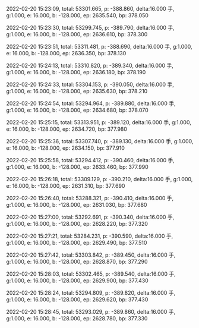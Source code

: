 2022-02-20 15:23:09, total: 53301.665, p: -388.860, delta:16.000 手, g:1.000, e: 16.000, b: -128.000, ep: 2635.540, bp: 378.050

2022-02-20 15:23:30, total: 53299.745, p: -389.790, delta:16.000 手, g:1.000, e: 16.000, b: -128.000, ep: 2636.610, bp: 378.300

2022-02-20 15:23:51, total: 53311.481, p: -388.690, delta:16.000 手, g:1.000, e: 16.000, b: -128.000, ep: 2636.350, bp: 378.130

2022-02-20 15:24:13, total: 53310.820, p: -389.340, delta:16.000 手, g:1.000, e: 16.000, b: -128.000, ep: 2636.180, bp: 378.190

2022-02-20 15:24:33, total: 53304.153, p: -390.050, delta:16.000 手, g:1.000, e: 16.000, b: -128.000, ep: 2635.630, bp: 378.210

2022-02-20 15:24:54, total: 53294.964, p: -389.880, delta:16.000 手, g:1.000, e: 16.000, b: -128.000, ep: 2634.680, bp: 378.070

2022-02-20 15:25:15, total: 53313.951, p: -389.120, delta:16.000 手, g:1.000, e: 16.000, b: -128.000, ep: 2634.720, bp: 377.980

2022-02-20 15:25:36, total: 53307.740, p: -389.130, delta:16.000 手, g:1.000, e: 16.000, b: -128.000, ep: 2634.150, bp: 377.910

2022-02-20 15:25:58, total: 53294.412, p: -390.460, delta:16.000 手, g:1.000, e: 16.000, b: -128.000, ep: 2633.460, bp: 377.990

2022-02-20 15:26:18, total: 53309.129, p: -390.210, delta:16.000 手, g:1.000, e: 16.000, b: -128.000, ep: 2631.310, bp: 377.690

2022-02-20 15:26:40, total: 53288.321, p: -390.410, delta:16.000 手, g:1.000, e: 16.000, b: -128.000, ep: 2631.030, bp: 377.680

2022-02-20 15:27:00, total: 53292.691, p: -390.340, delta:16.000 手, g:1.000, e: 16.000, b: -128.000, ep: 2628.220, bp: 377.320

2022-02-20 15:27:21, total: 53284.231, p: -390.590, delta:16.000 手, g:1.000, e: 16.000, b: -128.000, ep: 2629.490, bp: 377.510

2022-02-20 15:27:42, total: 53303.842, p: -389.450, delta:16.000 手, g:1.000, e: 16.000, b: -128.000, ep: 2628.870, bp: 377.290

2022-02-20 15:28:03, total: 53302.465, p: -389.540, delta:16.000 手, g:1.000, e: 16.000, b: -128.000, ep: 2629.900, bp: 377.430

2022-02-20 15:28:24, total: 53294.809, p: -389.820, delta:16.000 手, g:1.000, e: 16.000, b: -128.000, ep: 2629.620, bp: 377.430

2022-02-20 15:28:45, total: 53293.029, p: -389.860, delta:16.000 手, g:1.000, e: 16.000, b: -128.000, ep: 2628.780, bp: 377.330